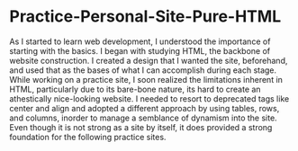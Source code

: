 # Practice-Personal-Site-Pure-HTML

As I started to learn web development, I understood the importance of starting with the basics. I began with studying HTML, the backbone of website construction. I created a design that I wanted the site, beforehand, and used that as the bases of what I can accomplish during each stage. While working on a practice site, I soon realized the limitations inherent in HTML, particularly due to its bare-bone nature, its hard to create an athestically nice-looking website. I needed to resort to deprecated tags like center and align and adopted a different approach by using tables, rows, and columns, inorder to manage a semblance of dynamism into the site. Even though it is not strong as a site by itself, it does provided a strong foundation for the following practice sites.
